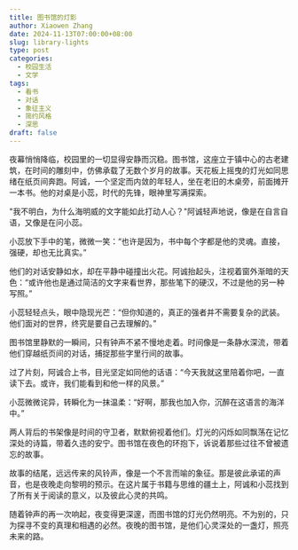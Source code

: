 ```yaml
---
title: 图书馆的灯影
author: Xiaowen Zhang
date: 2024-11-13T07:00:00+08:00
slug: library-lights
type: post
categories:
  - 校园生活
  - 文学
tags:
  - 看书
  - 对话
  - 象征主义
  - 简约风格
  - 深思
draft: false
---
```


夜幕悄悄降临，校园里的一切显得安静而沉稳。图书馆，这座立于镇中心的古老建筑，在时间的雕刻中，仿佛承载了无数个岁月的故事。天花板上摇曳的灯光如同思绪在纸页间奔跑。阿诚，一个坚定而内敛的年轻人，坐在老旧的木桌旁，前面摊开一本书。他的对桌是小蕊，时代的先锋，眼神里写满探索。

"我不明白，为什么海明威的文字能如此打动人心？"阿诚轻声地说，像是在自言自语，又像是在问小蕊。

小蕊放下手中的笔，微微一笑：“也许是因为，书中每个字都是他的灵魂。直接，强硬，却也无比真实。”

他们的对话安静如水，却在平静中碰撞出火花。阿诚抬起头，注视着窗外渐暗的天色：“或许他也是通过简洁的文字来看世界，那些笔下的硬汉，不过是他的另一种写照。”

小蕊轻轻点头，眼中隐现光芒：“但你知道的，真正的强者并不需要复杂的武装。他们面对的世界，终究是要自己去理解的。”

图书馆里静默的一瞬间，只有钟声不紧不慢地走着。时间像是一条静水深流，带着他们穿越纸页间的对话，捕捉那些字里行间的故事。

过了片刻，阿诚合上书，目光坚定如同他的话语：“今天我就这里陪着你吧，一直读下去。或许，我们能看到和他一样的风景。”

小蕊微微诧异，转瞬化为一抹温柔：“好啊，那我也加入你，沉醉在这语言的海洋中。”

两人背后的书架像是时间的守卫者，默默俯视着他们。灯光的闪烁如同飘荡在记忆深处的诗篇，带着久违的安宁。图书馆在夜色的环抱下，诉说着那些过往不曾被遗忘的故事。

故事的结尾，远远传来的风铃声，像是一个不言而喻的象征。那是彼此承诺的声音，也是夜晚走向黎明的预示。在这片属于书籍与思维的疆土上，阿诚和小蕊找到了所有关于阅读的意义，以及彼此心灵的共鸣。

随着钟声的再一次响起，夜变得更深邃，而图书馆的灯光仍然明亮。不为别的，只为探寻不变的真理和相遇的必然。夜晚的图书馆，是他们心灵深处的一盏灯，照亮未来的路。